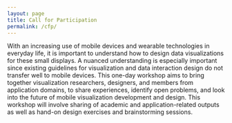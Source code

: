 ```yaml
---
layout: page
title: Call for Participation
permalink: /cfp/
---
```


With an increasing use of mobile devices and wearable technologies in everyday life, it is important to understand how to design data visualizations for these small displays. A nuanced understanding is especially important since existing guidelines for visualization and data interaction design do not transfer well to mobile devices. This one-day workshop aims to bring together visualization researchers, designers, and members from application domains, to share experiences, identify open problems, and look into the future of mobile visualization development and design. This workshop will involve sharing of academic and application-related outputs as well as hand-on design exercises and brainstorming sessions. 
